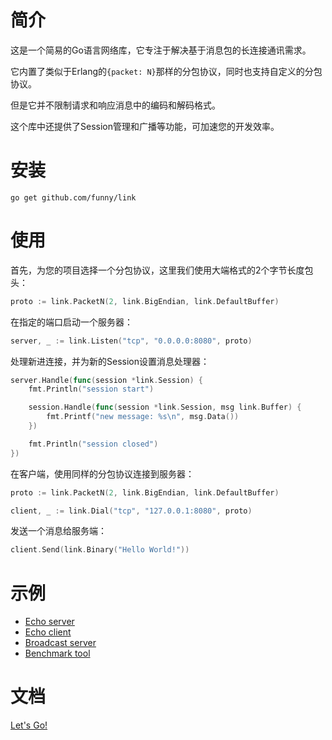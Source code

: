 简介
====

这是一个简易的Go语言网络库，它专注于解决基于消息包的长连接通讯需求。

它内置了类似于Erlang的`{packet: N}`那样的分包协议，同时也支持自定义的分包协议。

但是它并不限制请求和响应消息中的编码和解码格式。

这个库中还提供了Session管理和广播等功能，可加速您的开发效率。

安装
====

```
go get github.com/funny/link
```

使用
====

首先，为您的项目选择一个分包协议，这里我们使用大端格式的2个字节长度包头：

```go
proto := link.PacketN(2, link.BigEndian, link.DefaultBuffer)
```

在指定的端口启动一个服务器：

```go
server, _ := link.Listen("tcp", "0.0.0.0:8080", proto)
```

处理新进连接，并为新的Session设置消息处理器：

```go
server.Handle(func(session *link.Session) {
	fmt.Println("session start")

	session.Handle(func(session *link.Session, msg link.Buffer) {
		fmt.Printf("new message: %s\n", msg.Data())
	})

	fmt.Println("session closed")
})
```

在客户端，使用同样的分包协议连接到服务器：

```go
proto := link.PacketN(2, link.BigEndian, link.DefaultBuffer)

client, _ := link.Dial("tcp", "127.0.0.1:8080", proto)
```

发送一个消息给服务端：

```go
client.Send(link.Binary("Hello World!"))
```

示例
====

* [Echo server](https://github.com/funny/link/blob/master/examples/echo_server/main.go)
* [Echo client](https://github.com/funny/link/blob/master/examples/echo_client/main.go)
* [Broadcast server](https://github.com/funny/link/blob/master/examples/broadcast/main.go)
* [Benchmark tool](https://github.com/funny/link/blob/master/examples/benchmark/main.go)

文档
====

[Let's Go!](http://godoc.org/github.com/funny/link)
